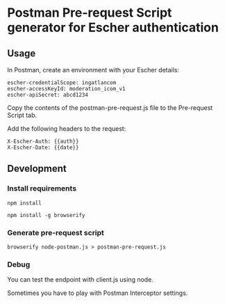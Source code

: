 # Postman Pre-request Script generator for Escher authentication

## Usage

In Postman, create an environment with your Escher details:
```
escher-credentialScope: ingatlancom
escher-accessKeyId: moderation_icom_v1
escher-apiSecret: abcd1234
```
Copy the contents of the postman-pre-request.js file to the Pre-request Script tab. 

Add the following headers to the request:
```
X-Escher-Auth: {{auth}}
X-Escher-Date: {{date}}
```

## Development

### Install requirements
```
npm install

npm install -g browserify
```

### Generate pre-request script

```
browserify node-postman.js > postman-pre-request.js
```

### Debug

You can test the endpoint with client.js using node.

Sometimes you have to play with Postman Interceptor settings.
